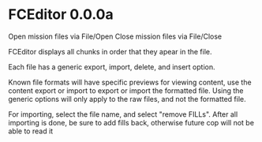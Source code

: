 # FCEditor 0.0.0a
 
Open mission files via File/Open
Close mission files via File/Close

FCEditor displays all chunks in order that they apear in the file. 

Each file has a generic export, import, delete, and insert option.

Known file formats will have specific previews for viewing content, use the content export or import to export or import the formatted file. Using the generic options will only apply to the raw files, and not the formatted file.

For importing, select the file name, and select "remove FILLs". After all importing is done, be sure to add fills back, otherwise future cop will not be able to read it
